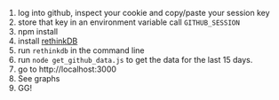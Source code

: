 1. log into github, inspect your cookie and copy/paste your session key
1. store that key in an environment variable call `GITHUB_SESSION`
1. npm install
1. install [rethinkDB](http://rethinkdb.com/docs/install/)
1. run `rethinkdb` in the command line
1. run `node get_github_data.js` to get the data for the last 15 days.
1. go to http://localhost:3000
1. See graphs
1. GG!